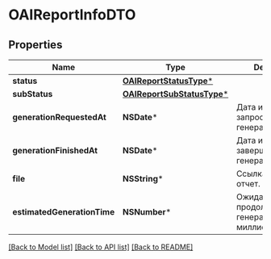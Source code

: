 # OAIReportInfoDTO

## Properties
Name | Type | Description | Notes
------------ | ------------- | ------------- | -------------
**status** | [**OAIReportStatusType***](OAIReportStatusType.md) |  | 
**subStatus** | [**OAIReportSubStatusType***](OAIReportSubStatusType.md) |  | [optional] 
**generationRequestedAt** | **NSDate*** | Дата и время запроса на генерацию. | 
**generationFinishedAt** | **NSDate*** | Дата и время завершения генерации. | [optional] 
**file** | **NSString*** | Ссылка на готовый отчет. | [optional] 
**estimatedGenerationTime** | **NSNumber*** | Ожидаемая продолжительность генерации в миллисекундах. | [optional] 

[[Back to Model list]](../README.md#documentation-for-models) [[Back to API list]](../README.md#documentation-for-api-endpoints) [[Back to README]](../README.md)


